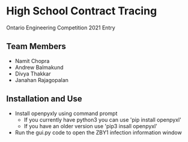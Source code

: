 # High School Contract Tracing
Ontario Engineering Competition 2021 Entry 

## Team Members
* Namit Chopra
* Andrew Balmakund 
* Divya Thakkar
* Janahan Rajagopalan

## Installation and Use
* Install openpyxly using command prompt
	* If you currently have python3 you can use 'pip install openpyxl'
	* If you have an older version use 'pip3 insall openpyxl'
* Run the gui.py code to open the ZBY1 infection information window
